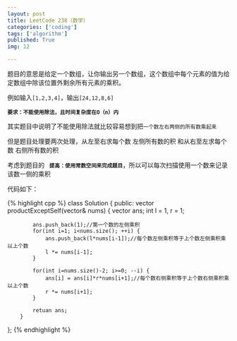 ```yaml
---
layout: post
title: LeetCode 238（数学）
categories: ['coding']
tags: ['algorithm']
published: True
img: 12

---
```


题目的意思是给定一个数组，让你输出另一个数组，这个数组中每个元素的值为给定数组中除该位置外剩余所有元素的乘积。

例如输入`[1,2,3,4]`，输出`[24,12,8,6]`

**`要求：不能使用除法，且时间复杂度在O（n）内`**

其实题目中说明了不能使用除法就比较容易想到把`一个数左右两侧的所有数乘起来`

但是题目处理要两次处理，从左至右求每个数  左侧所有数的积  和从右至左求每个数  右侧所有数的积

考虑到题目的  	**` 提高：使用常数空间来完成题目`**，所以可以每次扫描使用一个数来记录该数一侧的乘积

代码如下：

{% highlight cpp %}
class Solution {
	public:
		vector<int> productExceptSelf(vector<int>& nums) {
			vector<int> ans;
			int l = 1, r = 1;

			ans.push_back(1);//第一个数的左侧乘积
			for(int i=1; i<nums.size(); ++i) {
				ans.push_back(l*nums[i-1]);//每个数左侧乘积等于上个数左侧乘积乘以上个数
				l *= nums[i-1];
			}

			for(int i=nums.size()-2; i>=0; --i) {
				ans[i] = ans[i]*r*nums[i+1];//每个数右侧乘积等于上个数右侧乘积乘以上个数
				r *= nums[i+1];
			}

			retuan ans;
		}
};
{% endhighlight %}

